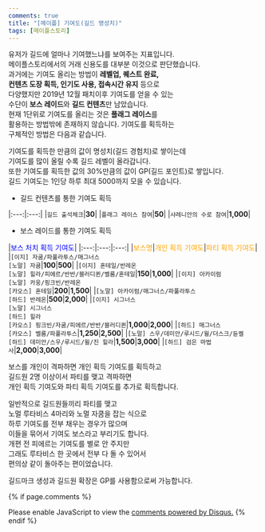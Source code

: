 ```yaml
---
comments: true
title: "[메이플] 기여도(길드 명성치)"
tags: [메이플스토리]
---
```


유저가 길드에 얼마나 기여했느냐를 보여주는 지표입니다.  
메이플스토리에서의 거래 신용도를 대부분 이것으로 판단했습니다.  
과거에는 기여도 올리는 방법이 **레벨업, 퀘스트 완료,**  
**컨텐츠 도장 획득, 인기도 사용, 접속시간 유지** 등으로  
다양했지만 2019년 12월 패치이후 기여도를 얻을 수 있는  
수단이 **보스 레이드**와 **길드 컨텐츠**만 남았습니다.  
현재 1단위로 기여도를 올리는 것은 **플래그 레이스**를  
활용하는 방법밖에 존재하지 않습니다. 기여도를 획득하는  
구체적인 방법은 다음과 같습니다.

기여도를 획득한 만큼의 값이 명성치(길드 경험치)로 쌓이는데  
기여도를 많이 올릴 수록 길드 레벨이 올라갑니다.  
또한 기여도를 획득한 값의 30%만큼의 값이 GP(길드 포인트)로 쌓입니다.  
길드 기여도는 1인당 하루 최대 5000까지 모을 수 있습니다.

- 길드 컨텐츠를 통한 기여도 획득  

|:---:|:---:|
|`길드 출석체크`|**30**|
|`플래그 레이스 참여`|**50**|
|`샤레니안의 수로 참여`|**1,000**|

- 보스 레이드를 통한 기여도 획득

|<span style="color:blue">보스 처치 획득 기여도</span>|
|:---:|:---:|:---:|
|<span style="color:orange">보스명</span>|<span style="color:orange">개인 획득 기여도</span>|<span style="color:orange">파티 획득 기여도</span>|
|`[이지] 자쿰/파풀라투스/매그너스`<br>`[노말] 자쿰`|**100**|**500**|
|`[이지] 혼테일/반레온`<br>`[노말] 힐라/피에르/반반/블러디퀸/벨룸/혼테일`|**150**|**1,000**|
|`[이지] 아카이럼`<br>`[노말] 카웅/핑크빈/반레온`<br>`[카오스] 혼테일`|**200**|**1,500**|
|`[노말] 아카이럼/매그너스/파풀라투스`<br>`[하드] 반레온`|**500**|**2,000**|
|`[이지] 시그너스`<br>`[노말] 시그너스`<br>`[하드] 힐라`<br>`[카오스] 핑크빈/자쿰/피에르/반반/블러디퀸`|**1,000**|**2,000**|
|`[하드] 매그너스`<br>`[카오스] 벨룸/파풀라투스`|**1,250**|**2,500**|
|`[노말] 스우/데미안/루시드/윌/더스크/듄켈`<br>`[하드] 데미안/스우/루시드/윌/진 힐라`|**1,500**|**3,000**|
|`[하드] 검은 마법사`|**2,000**|**3,000**|

보스를 개인이 격파하면 개인 획득 기여도를 획득하고  
길드원 2명 이상이서 파티를 맺고 격파하면  
개인 획득 기여도와 파티 획득 기여도를 추가로 획득합니다.

일반적으로 길드원들끼리 파티를 맺고  
노멀 루타비스 4마리와 노멀 자쿰을 잡는 식으로  
하루 기여도를 전부 채우는 경우가 많으며  
이들을 묶어서 기여도 보스라고 부리기도 합니다.  
개편 전 피에르는 기여도를 별로 안 주지만  
그래도 루타비스 한 곳에서 전부 다 돌 수 있어서  
편의상 같이 돌아주는 편이었습니다.

길드마크 생성과 길드원 확장은 GP를 사용함으로써 가능합니다.

{% if page.comments %}
<div id="disqus_thread"></div>
<script>

/**
*  RECOMMENDED CONFIGURATION VARIABLES: EDIT AND UNCOMMENT THE SECTION BELOW TO INSERT DYNAMIC VALUES FROM YOUR PLATFORM OR CMS.
*  LEARN WHY DEFINING THESE VARIABLES IS IMPORTANT: https://disqus.com/admin/universalcode/#configuration-variables*/
/*
var disqus_config = function () {
this.page.url = PAGE_URL;  // Replace PAGE_URL with your page's canonical URL variable
this.page.identifier = PAGE_IDENTIFIER; // Replace PAGE_IDENTIFIER with your page's unique identifier variable
};
*/
(function() { // DON'T EDIT BELOW THIS LINE
var d = document, s = d.createElement('script');
s.src = 'https://dndl93.disqus.com/embed.js';
s.setAttribute('data-timestamp', +new Date());
(d.head || d.body).appendChild(s);
})();
</script>
<noscript>Please enable JavaScript to view the <a href="https://disqus.com/?ref_noscript">comments powered by Disqus.</a></noscript>
{% endif %}